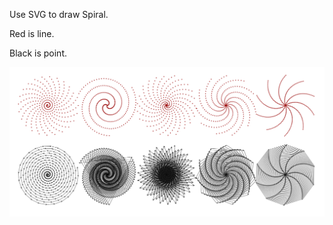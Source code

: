 <div>
	<p>Use SVG to draw Spiral.</p>
	<p>Red is line.</p>
	<p>Black is point.</p>
</div>

<div>
	<img align="left" src="https://github.com/fridaymeng/svg-spiral/blob/master/Spiral.png" alt="" />
</div>
